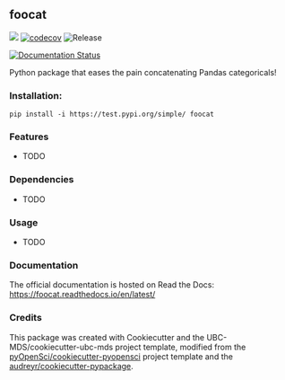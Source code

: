 ## foocat 

![](https://github.com/EitharAlfatih/foocat/workflows/build/badge.svg) [![codecov](https://codecov.io/gh/EitharAlfatih/foocat/branch/master/graph/badge.svg)](https://codecov.io/gh/EitharAlfatih/foocat) ![Release](https://github.com/EitharAlfatih/foocat/workflows/Release/badge.svg)

[![Documentation Status](https://readthedocs.org/projects/foocat/badge/?version=latest)](https://foocat.readthedocs.io/en/latest/?badge=latest)

Python package that eases the pain concatenating Pandas categoricals!

### Installation:

```
pip install -i https://test.pypi.org/simple/ foocat
```

### Features
- TODO

### Dependencies

- TODO

### Usage

- TODO

### Documentation
The official documentation is hosted on Read the Docs: <https://foocat.readthedocs.io/en/latest/>

### Credits
This package was created with Cookiecutter and the UBC-MDS/cookiecutter-ubc-mds project template, modified from the [pyOpenSci/cookiecutter-pyopensci](https://github.com/pyOpenSci/cookiecutter-pyopensci) project template and the [audreyr/cookiecutter-pypackage](https://github.com/audreyr/cookiecutter-pypackage).
